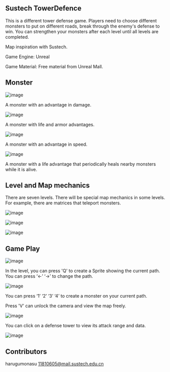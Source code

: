 ## Sustech TowerDefence

This is a different tower defense game.
Players need to choose different monsters to put on different roads, break through the enemy's defense to win. You can strengthen your monsters after each level until all levels are completed.

Map inspiration with Sustech.

Game Engine: Unreal

Game Material: Free material from Unreal Mall.

## Monster

![image](https://github.com/obsidian-zero/Sustech_TowerDefense/blob/main/TD_IMAGE/Monster1.jpg)

A monster with an advantage in damage.

![image](https://github.com/obsidian-zero/Sustech_TowerDefense/blob/main/TD_IMAGE/Monster2.jpg)

A monster with life and armor advantages.

![image](https://github.com/obsidian-zero/Sustech_TowerDefense/blob/main/TD_IMAGE/Monster3.jpg)

A monster with an advantage in speed.

![image](https://github.com/obsidian-zero/Sustech_TowerDefense/blob/main/TD_IMAGE/Monster4.jpg)

A monster with a life advantage that periodically heals nearby monsters while it is alive.

## Level and Map mechanics

There are seven levels. There will be special map mechanics in some levels. For example, there are matrices that teleport monsters.


![image](https://github.com/obsidian-zero/Sustech_TowerDefense/blob/main/TD_IMAGE/level_1.jpg)

![image](https://github.com/obsidian-zero/Sustech_TowerDefense/blob/main/TD_IMAGE/level_2.jpg)

![image](https://github.com/obsidian-zero/Sustech_TowerDefense/blob/main/TD_IMAGE/portal.jpg)

## Game Play

![image](https://github.com/obsidian-zero/Sustech_TowerDefense/blob/main/TD_IMAGE/MainMenu.jpg)

In the level, you can press  'Q'  to create a Sprite showing the current path. You can press ‘←’ ‘→’ to change the path.


![image](https://github.com/obsidian-zero/Sustech_TowerDefense/blob/main/TD_IMAGE/path_display.jpg)


You can press ‘1’ ‘2’ ‘3’ ‘4’ to create a monster on your current path.



Press 'V' can unlock the camera and view the map freely.

![image](https://github.com/obsidian-zero/Sustech_TowerDefense/blob/main/TD_IMAGE/view_unlock.jpg)

You can click on a defense tower to view its attack range and data.



![image](https://github.com/obsidian-zero/Sustech_TowerDefense/blob/main/TD_IMAGE/TowerDetail.jpg)

## Contributors

harugumonasu 11810605@mail.sustech.edu.cn
